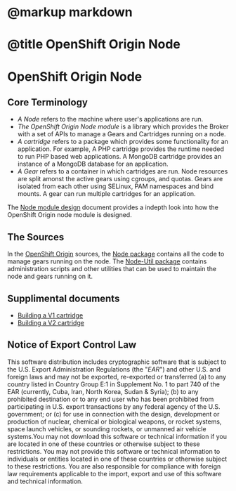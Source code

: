 # @markup markdown
# @title OpenShift Origin Node

# OpenShift Origin Node

## Core Terminology

* *A Node* refers to the machine where user's applications are run. 
* *The OpenShift Origin Node module* is a library which provides the Broker with a set of APIs to manage a Gears and Cartridges running on a node.
* *A cartridge* refers to a package which provides some functionality for an application. For example, A PHP cartridge provides the runtime needed to run PHP based web applications. A MongoDB cartridge provides an instance of a MongoDB database for an application.
* *A Gear* refers to a container in which cartridges are run. Node resources are split amonst the active gears using cgroups, and quotas. Gears are isolated from each other using SELinux, PAM namespaces and bind mounts. A gear can run multiple cartridges for an application.

The [Node module design](file.README.node_module_design.html) document provides a indepth look into how the OpenShift Origin node module is designed.

## The Sources

In the [OpenShift Origin](https://github.com/openshift/origin-server) sources, the [Node package](https://github.com/openshift/origin-server/tree/master/node) contains all the code to manage gears running on the node. The [Node-Util package](https://github.com/openshift/origin-server/tree/master/node-util) contains administration scripts and other utilities that can be used to maintain the node and gears running on it.

## Supplimental documents

* [Building a V1 cartridge](file.README.writing_v1_cartridge.html)
* [Building a V2 cartridge](file.README.writing_cartridges.html)

## Notice of Export Control Law

This software distribution includes cryptographic software that is subject to the U.S. Export Administration Regulations (the "*EAR*") and other U.S. and foreign laws and may not be exported, re-exported or transferred (a) to any country listed in Country Group E:1 in Supplement No. 1 to part 740 of the EAR (currently, Cuba, Iran, North Korea, Sudan & Syria); (b) to any prohibited destination or to any end user who has been prohibited from participating in U.S. export transactions by any federal agency of the U.S. government; or (c) for use in connection with the design, development or production of nuclear, chemical or biological weapons, or rocket systems, space launch vehicles, or sounding rockets, or unmanned air vehicle systems.You may not download this software or technical information if you are located in one of these countries or otherwise subject to these restrictions. You may not provide this software or technical information to individuals or entities located in one of these countries or otherwise subject to these restrictions. You are also responsible for compliance with foreign law requirements applicable to the import, export and use of this software and technical information.
